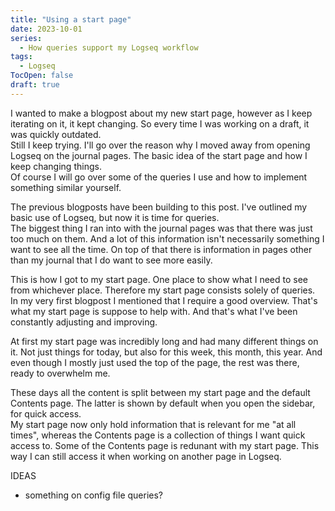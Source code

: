 ```yaml
---
title: "Using a start page"
date: 2023-10-01
series: 
  - How queries support my Logseq workflow
tags:
  - Logseq
TocOpen: false
draft: true
---
```

I wanted to make a blogpost about my new start page, however as I keep iterating on it, it kept changing. So every time I was working on a draft, it was quickly outdated.  
Still I keep trying. I'll go over the reason why I moved away from opening Logseq on the journal pages. The basic idea of the start page and how I keep changing things.  
Of course I will go over some of the queries I use and how to implement something similar yourself.

The previous blogposts have been building to this post. I've outlined my basic use of Logseq, but now it is time for queries.  
The biggest thing I ran into with the journal pages was that there was just too much on them. And a lot of this information isn't necessarily something I want to see all the time. On top of that there is information in pages other than my journal that I do want to see more easily.

This is how I got to my start page. One place to show what I need to see from whichever place. Therefore my start page consists solely of queries.  
In my very first blogpost I mentioned that I require a good overview. That's what my start page is suppose to help with. And that's what I've been constantly adjusting and improving.

At first my start page was incredibly long and had many different things on it. Not just things for today, but also for this week, this month, this year. And even though I mostly just used the top of the page, the rest was there, ready to overwhelm me.  

These days all the content is split between my start page and the default Contents page. The latter is shown by default when you open the sidebar, for quick access.  
My start page now only hold information that is relevant for me "at all times", whereas the Contents page is a collection of things I want quick access to. Some of the Contents page is redunant with my start page. This way I can still access it when working on another page in Logseq.

IDEAS
- something on config file queries?


